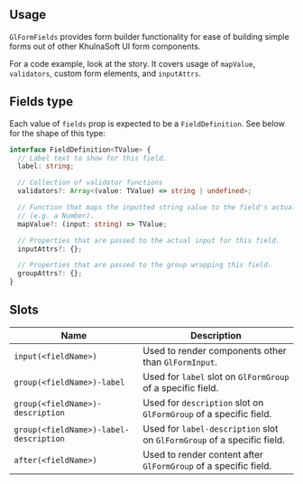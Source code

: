 ## Usage

`GlFormFields` provides form builder functionality for ease of building simple
forms out of other KhulnaSoft UI form components.

For a code example, look at the story. It covers usage of `mapValue`, `validators`,
custom form elements, and `inputAttrs`.

## Fields type

Each value of `fields` prop is expected to be a `FieldDefinition`. See below for the shape of this type:

```ts
interface FieldDefinition<TValue> {
  // Label text to show for this field.
  label: string;

  // Collection of validator functions
  validators?: Array<(value: TValue) => string | undefined>;

  // Function that maps the inputted string value to the field's actual value
  // (e.g. a Number).
  mapValue?: (input: string) => TValue;

  // Properties that are passed to the actual input for this field.
  inputAttrs?: {};

  // Properties that are passed to the group wrapping this field.
  groupAttrs?: {};
}
```

## Slots

| Name | Description |
| ------ | ------ |
| `input(<fieldName>)` | Used to render components other than `GlFormInput`. |
| `group(<fieldName>)-label` | Used for `label` slot on `GlFormGroup` of a specific field. |
| `group(<fieldName>)-description` | Used for `description` slot on `GlFormGroup` of a specific field. |
| `group(<fieldName>)-label-description` | Used for `label-description` slot on `GlFormGroup` of a specific field. |
| `after(<fieldName>)` | Used to render content after `GlFormGroup` of a specific field. |
